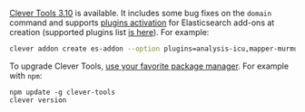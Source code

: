 
[Clever Tools 3.10](https://github.com/CleverCloud/clever-tools/releases/tag/3.10.0) is available. It includes some bug fixes on the `domain` command and supports [plugins activation](../11-27-elastic-plugins-support/) for Elasticsearch add-ons at creation (supported plugins list [is here](/developers/doc/addons/elastic/#plugins)). For example:

```bash
clever addon create es-addon --option plugins=analysis-icu,mapper-murmur3
```

To upgrade Clever Tools, [use your favorite package manager](/developers/doc/cli/install). For example with `npm`:

```
npm update -g clever-tools
clever version
```


